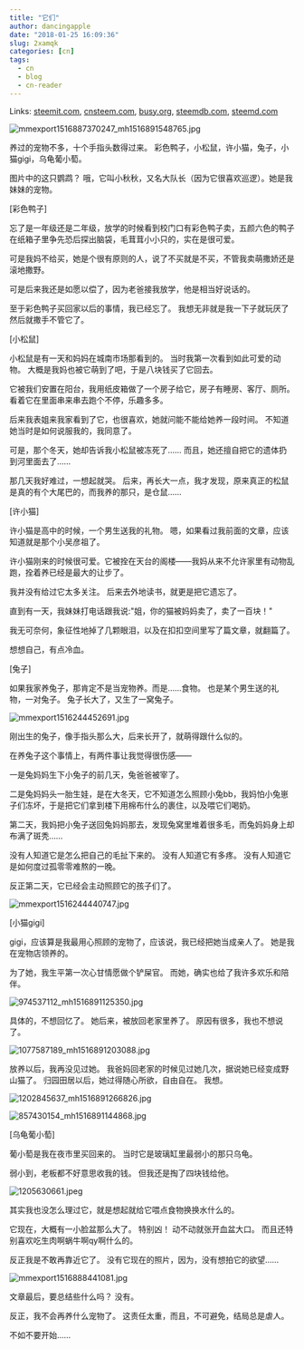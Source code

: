 ```yaml
---
title: "它们"
author: dancingapple
date: "2018-01-25 16:09:36"
slug: 2xamqk
categories: [cn]
tags: 
  - cn
  - blog
  - cn-reader
---
```


Links: [steemit.com](https://steemit.com/cn/@dancingapple/2xamqk), [cnsteem.com](https://cnsteem.com/cn/@dancingapple/2xamqk), [busy.org](https://busy.org/cn/@dancingapple/2xamqk), [steemdb.com](https://steemdb.com/cn/@dancingapple/2xamqk), [steemd.com](https://steemd.com/cn/@dancingapple/2xamqk)

![mmexport1516887370247_mh1516891548765.jpg](https://steemitimages.com/DQmV8qexFMZmZnmzTKtBHf9MMtZRZKr8npGWHN5VKU5fVgj/mmexport1516887370247_mh1516891548765.jpg)


养过的宠物不多，十个手指头数得过来。
彩色鸭子，小松鼠，许小猫，兔子，小猫gigi，乌龟葡小萄。

图片中的这只鹦鹉？
哦，它叫小秋秋，又名大队长（因为它很喜欢巡逻）。她是我妹妹的宠物。

[彩色鸭子]

忘了是一年级还是二年级，放学的时候看到校门口有彩色鸭子卖，五颜六色的鸭子在纸箱子里争先恐后探出脑袋，毛茸茸小小只的，实在是很可爱。

可是我妈不给买，她是个很有原则的人，说了不买就是不买，不管我卖萌撒娇还是滚地撒野。

可是后来我还是如愿以偿了，因为老爸接我放学，他是相当好说话的。

至于彩色鸭子买回家以后的事情，我已经忘了。
我想无非就是我一下子就玩厌了然后就撒手不管它了。

[小松鼠]

小松鼠是有一天和妈妈在城南市场那看到的。
当时我第一次看到如此可爱的动物。
大概是我妈也被它萌到了吧，于是八块钱买了它回去。

它被我们安置在阳台，我用纸皮箱做了一个房子给它，房子有睡房、客厅、厕所。
看着它在里面串来串去跑个不停，乐趣多多。

后来我表姐来我家看到了它，也很喜欢，她就问能不能给她养一段时间。
不知道她当时是如何说服我的，我同意了。

可是，那个冬天，她却告诉我小松鼠被冻死了……
而且，她还擅自把它的遗体扔到河里面去了……

那几天我好难过，一想起就哭。
后来，再长大一点，我才发现，原来真正的松鼠是真的有个大尾巴的，而我养的那只，是仓鼠……

[许小猫]

许小猫是高中的时候，一个男生送我的礼物。
嗯，如果看过我前面的文章，应该知道就是那个小吴彦祖了。

许小猫刚来的时候很可爱。它被拴在天台的阁楼——我妈从来不允许家里有动物乱跑，拴着养已经是最大的让步了。

我并没有给过它太多关注。
后来去外地读书，就更是把它遗忘了。

直到有一天，我妹妹打电话跟我说:"姐，你的猫被妈妈卖了，卖了一百块！"

我无可奈何，象征性地掉了几颗眼泪，以及在扣扣空间里写了篇文章，就翻篇了。

想想自己，有点冷血。

[兔子]

如果我家养兔子，那肯定不是当宠物养。而是……食物。
也是某个男生送的礼物，一对兔子。
兔子长大了，又生了一窝兔子。

![mmexport1516244452691.jpg](https://steemitimages.com/DQme6LeFJHbnY8oQari9FdJiLC6U6fVhaWAZoMxCbYr58Mu/mmexport1516244452691.jpg)

刚出生的兔子，像手指头那么大，后来长开了，就萌得跟什么似的。

在养兔子这个事情上，有两件事让我觉得很伤感——

一是兔妈妈生下小兔子的前几天，兔爸爸被宰了。

二是兔妈妈头一胎生娃，是在大冬天，它不知道怎么照顾小兔bb，我妈怕小兔崽子们冻坏，于是把它们拿到楼下用棉布什么的裹住，以及喂它们喝奶。

第二天，我妈把小兔子送回兔妈妈那去，发现兔窝里堆着很多毛，而兔妈妈身上却布满了斑秃……

没有人知道它是怎么把自己的毛扯下来的。
没有人知道它有多疼。
没有人知道它是如何度过孤零零难熬的一晚。

反正第二天，它已经会主动照顾它的孩子们了。

![mmexport1516244440747.jpg](https://steemitimages.com/DQme3SB51EqVYt3ZqZqkjK6WmgWWS7pw86fbXXnbnhBiKRM/mmexport1516244440747.jpg)

[小猫gigi]

gigi，应该算是我最用心照顾的宠物了，应该说，我已经把她当成亲人了。
她是我在宠物店领养的。

为了她，我生平第一次心甘情愿做个铲屎官。
而她，确实也给了我许多欢乐和陪伴。

![974537112_mh1516891125350.jpg](https://steemitimages.com/DQmUWquTAuGoYhs6qt3yfUSyU4v6Y4r3L8bKy56Y1gUP5Y3/974537112_mh1516891125350.jpg)

具体的，不想回忆了。
她后来，被放回老家里养了。
原因有很多，我也不想说了。

![1077587189_mh1516891203088.jpg](https://steemitimages.com/DQmV8ezYGR7NLakkxkwEHpAwVomoZiqTfsFNoF9X1NNewt6/1077587189_mh1516891203088.jpg)

放养以后，我再没见过她。
我爸妈回老家的时候见过她几次，据说她已经变成野山猫了。
归园田居以后，她过得随心所欲，自由自在。
我想。

![1202845637_mh1516891266826.jpg](https://steemitimages.com/DQmXCzimx91Pf4ibfN1X3MzvAHTjdYxvB82ZvnaR7nwaydZ/1202845637_mh1516891266826.jpg)


![857430154_mh1516891144868.jpg](https://steemitimages.com/DQmVkFbCPM9GhpaLAbnAw6NT1nkgXmN3goq7Z6VgaKmj53q/857430154_mh1516891144868.jpg)

[乌龟葡小萄]

葡小萄是我在夜市里买回来的。
当时它是玻璃缸里最弱小的那只乌龟。

弱小到，老板都不好意思收我的钱。
但我还是掏了四块钱给他。

![1205630661.jpeg](https://steemitimages.com/DQmRcyW3pwHX5dwoR1eJRWmdZ1vXAtCLGPaVkP9VevH14Jr/1205630661.jpeg)

其实我也没怎么理过它，就是想起就给它喂点食物换换水什么的。

它现在，大概有一小脸盆那么大了。
特别凶！
动不动就张开血盆大口。
而且还特别喜欢吃生肉啊蜗牛啊qy啊什么的。

反正我是不敢再靠近它了。
没有它现在的照片，因为，没有想拍它的欲望……

![mmexport1516888441081.jpg](https://steemitimages.com/DQmXJSfzXLEu4kozCUit6vSf5xY9wpXWS3Lw52NZ625u1fi/mmexport1516888441081.jpg)

文章最后，要总结些什么吗？
没有。

反正，我不会再养什么宠物了。
这责任太重，而且，不可避免，结局总是虐人。

不如不要开始……
